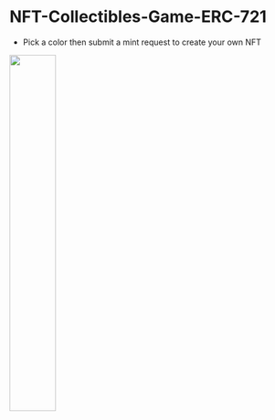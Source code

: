 # NFT-Collectibles-Game-ERC-721

- Pick a color then submit a mint request to create your own NFT


<img src="https://user-images.githubusercontent.com/8581678/141646613-b3e6ee34-f7f2-4638-b483-7894f9dc59f7.gif" width="40%" height="40%" />
